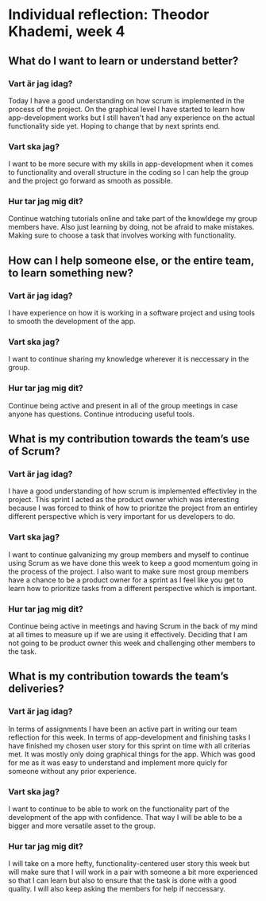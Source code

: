 # Individual reflection: Theodor Khademi, week 4

## What do I want to learn or understand better?

### Vart är jag idag?  
Today I have a good understanding on how scrum is implemented in the process of the project. On the graphical level I have started to 
learn how app-development works but I still haven't had any experience on the actual functionality side yet. Hoping to change that by next sprints end.

### Vart ska jag?  
I want to be more secure with my skills in app-development when it comes to functionality and overall structure in the coding
so I can help the group and the project go forward as smooth as possible. 

### Hur tar jag mig dit? 
Continue watching tutorials online and take part of the knowldege my group members have. Also just learning by doing, not be afraid to
make mistakes. Making sure to choose a task that involves working with functionality.

## How can I help someone else, or the entire team, to learn something new?

### Vart är jag idag?  
I have experience on how it is working in a software project and using tools to smooth the development of the app. 

### Vart ska jag?  
I want to continue sharing my knowledge wherever it is neccessary in the group. 

### Hur tar jag mig dit?  
Continue being active and present in all of the group meetings in case anyone has questions. Continue introducing useful tools.

## What is my contribution towards the team’s use of Scrum?

### Vart är jag idag?  
I have a good understanding of how scrum is implemented effectivley in the project. This sprint I acted as the product owner which
was interesting because I was forced to think of how to prioritze the project from an entirley different perspective which is very
important for us developers to do. 

### Vart ska jag?  
I want to continue galvanizing my group members and myself to continue using Scrum as we have done this week to keep a good momentum 
going in the process of the project. I also want to make sure most group members have a chance to be a product owner for a sprint
as I feel like you get to learn how to prioritize tasks from a different perspective which is important. 

### Hur tar jag mig dit?  
Continue being active in meetings and having Scrum in the back of my mind at all times to measure up if we are using it effectively. 
Deciding that I am not going to be product owner this week and challenging other members to the task.

## What is my contribution towards the team’s deliveries?

### Vart är jag idag?  
In terms of assignments I have been an active part in writing our team reflection for this week. In terms of app-development and 
finishing tasks I have finished my chosen user story for this sprint on time with all criterias met. It was mostly only doing graphical
things for the app. Which was good for me as it was easy to understand and implement more quicly for someone without any prior experience.

### Vart ska jag?  
I want to continue to be able to work on the functionality part of the development of the app with confidence.
That way I will be able to be a bigger and more versatile asset to the group.

### Hur tar jag mig dit?  
I will take on a more hefty, functionality-centered user story this week but will make sure that I will work in a pair with someone a bit more experienced so that I can learn
but also to ensure that the task is done with a good quality. I will also keep asking the members for help if neccessary. 
